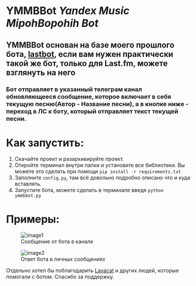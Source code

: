 # YMMBBot *Yandex Music MipohBopohih Bot*

## YMMBBot основан на базе моего прошлого бота, [lastbot](https://codeberg.org/MIPOHBOPOHIH/Lastbot), если вам нужен практически такой же бот, только для Last.fm, можете взглянуть на него

###  Бот отправляет в указанный телеграм канал обновляющееся сообщение, которое включает в себя текущую песню(Автор - Название песни), а в кнопке ниже - переход в ЛС к боту, который отправляет текст текущей песни.

# Как запустить:
1. Скачайте проект и разархивируйте проект.
2. Откройте терминал внутри папки и установите все библиотеки. Вы можете это сделать при помощи
`pip install -r requirements.txt`
3. Заполните `config.py`, там всё довольно подробно описано что и куда вставлять.
4. Запустите бота, можете сделать в терминале введя `python ymmbbot.py`

# Примеры:
<figure>
    <img src="https://i.e-z.host/twjs04ve.png"
         alt="image1">
    <figcaption>Сообщение от бота в канале</figcaption>
</figure>
<figure>
    <img src="https://i.e-z.host/m2p2fz97.png"
         alt="image2">
    <figcaption>Ответ бота в личных сообщениях</figcaption>
</figure>


Отдельно хотел бы поблагодарить [Lavacat](https://t.me/ltslavacat) и других людей, которые помогали с ботом. Спасибо за поддержку.